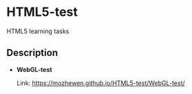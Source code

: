 # HTML5-test

HTML5 learning tasks

## Description

+ **WebGL-test**

    Link: https://mozhewen.github.io/HTML5-test/WebGL-test/
